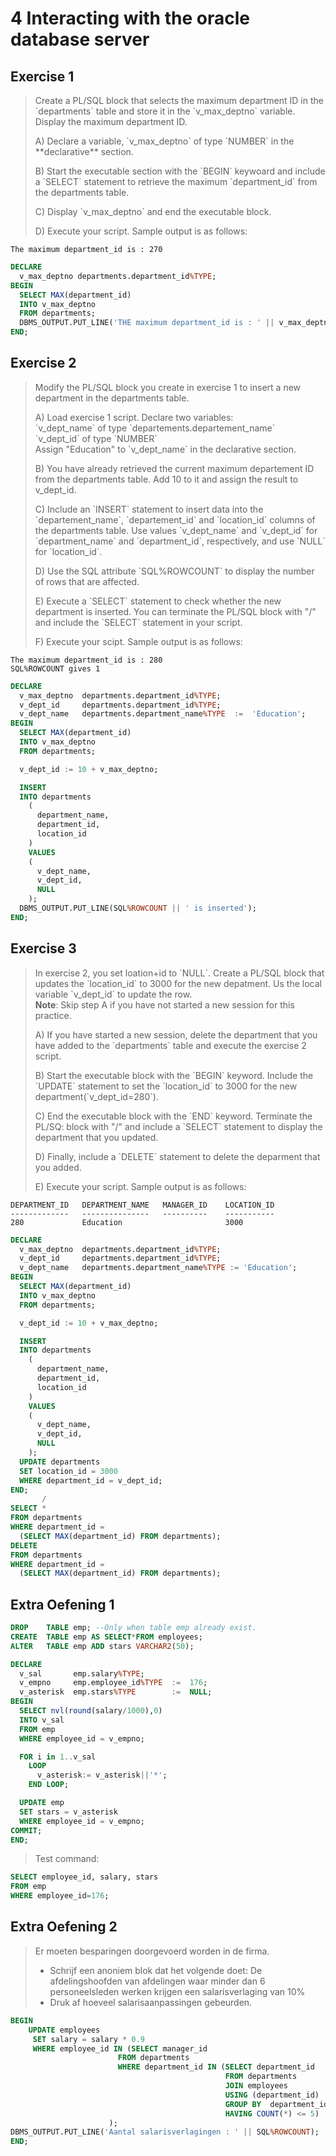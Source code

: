 # 4 Interacting with the oracle database server

## Exercise 1

> Create a PL/SQL block that selects the maximum department ID in the \`departments\` table and store it in the \`v\_max\_deptno\` variable. Display the maximum department ID.
>
> A\) Declare a variable, \`v\_max\_deptno\` of type \`NUMBER\` in the \*\*declarative\*\* section.
>
> B\) Start the executable section with the \`BEGIN\` keywoard and include a \`SELECT\` statement to retrieve the maximum \`department\_id\` from the departments table.
>
> C\) Display \`v\_max\_deptno\` and end the executable block.
>
> D\) Execute your script. Sample output is as follows:

```
The maximum department_id is : 270
```

```sql
DECLARE
  v_max_deptno departments.department_id%TYPE;
BEGIN
  SELECT MAX(department_id)
  INTO v_max_deptno
  FROM departments;
  DBMS_OUTPUT.PUT_LINE('THE maximum department_id is : ' || v_max_deptno);
END;
```

## Exercise 2

> Modify the PL/SQL block you create in exercise 1 to insert a new department in the departments table.
>
> A\) Load exercise 1 script. Declare two variables:  
> \`v\_dept\_name\` of type \`departements.departement\_name\`  
> \`v\_dept\_id\` of type \`NUMBER\`  
> Assign "Education" to \`v\_dept\_name\` in the declarative section.
>
> B\) You have already retrieved the current maximum departement ID from the departments table. Add 10 to it and assign the result to v\_dept\_id.
>
> C\) Include an \`INSERT\` statement to insert data into the \`departement\_name\`, \`departement\_id\` and \`location\_id\` columns of the departments table. Use values \`v\_dept\_name\` and \`v\_dept\_id\` for \`department\_name\` and \`department\_id\`, respectively, and use \`NULL\` for \`location\_id\`.
>
> D\) Use the SQL attribute \`SQL%ROWCOUNT\` to display the number of rows that are affected.
>
> E\) Execute a \`SELECT\` statement to check whether the new department is inserted. You can terminate the PL/SQL block with "/" and include the \`SELECT\` statement in your script.
>
> F\) Execute your scipt. Sample output is as follows:

```
The maximum department_id is : 280
SQL%ROWCOUNT gives 1
```

```sql
DECLARE
  v_max_deptno  departments.department_id%TYPE;
  v_dept_id     departments.department_id%TYPE;
  v_dept_name   departments.department_name%TYPE  :=  'Education';
BEGIN
  SELECT MAX(department_id)
  INTO v_max_deptno
  FROM departments;

  v_dept_id := 10 + v_max_deptno;

  INSERT
  INTO departments
    (
      department_name,
      department_id,
      location_id
    )
    VALUES
    (
      v_dept_name,
      v_dept_id,
      NULL
    );
  DBMS_OUTPUT.PUT_LINE(SQL%ROWCOUNT || ' is inserted');
END;
```

## Exercise 3

> In exercise 2, you set loation+id to \`NULL\`. Create a PL/SQL block that updates the \`location\_id\` to 3000 for the new depatment. Us the local variable \`v\_dept\_id\` to update the row.  
> **Note**: Skip step A if you have not started a new session for this practice.
>
> A\) If you have started a new session, delete the department that you have added to the \`departments\` table and execute the exercise 2 script.
>
> B\) Start the executable block with the \`BEGIN\` keyword. Include the \`UPDATE\` statement to set the \`location\_id\` to 3000 for the new department\(\`v\_dept\_id=280\`\).
>
> C\) End the executable block with the \`END\` keyword. Terminate the PL/SQ: block with "/" and include a \`SELECT\` statement to display the department that you updated.
>
> D\) Finally, include a \`DELETE\` statement to delete the deparment that you added.
>
> E\) Execute your script. Sample output is as follows:

```
DEPARTMENT_ID   DEPARTMENT_NAME   MANAGER_ID    LOCATION_ID
-------------   ---------------   ----------    -----------
280             Education                       3000
```

```sql
DECLARE
  v_max_deptno  departments.department_id%TYPE;
  v_dept_id     departments.department_id%TYPE;
  v_dept_name   departments.department_name%TYPE := 'Education';
BEGIN
  SELECT MAX(department_id)
  INTO v_max_deptno
  FROM departments;

  v_dept_id := 10 + v_max_deptno;

  INSERT
  INTO departments
    (
      department_name,
      department_id,
      location_id
    )
    VALUES
    (
      v_dept_name,
      v_dept_id,
      NULL
    );
  UPDATE departments
  SET location_id = 3000
  WHERE department_id = v_dept_id;
END;
       /
SELECT *
FROM departments
WHERE department_id =
  (SELECT MAX(department_id) FROM departments);
DELETE
FROM departments
WHERE department_id =
  (SELECT MAX(department_id) FROM departments);
```

## Extra Oefening 1

```sql
DROP    TABLE emp; --Only when table emp already exist.
CREATE  TABLE emp AS SELECT*FROM employees;
ALTER   TABLE emp ADD stars VARCHAR2(50);
```

```sql
DECLARE
  v_sal       emp.salary%TYPE;
  v_empno     emp.employee_id%TYPE  :=  176;
  v_asterisk  emp.stars%TYPE        :=  NULL;
BEGIN
  SELECT nvl(round(salary/1000),0)
  INTO v_sal
  FROM emp
  WHERE employee_id = v_empno;

  FOR i in 1..v_sal
    LOOP
      v_asterisk:= v_asterisk||'*';
    END LOOP;

  UPDATE emp
  SET stars = v_asterisk
  WHERE employee_id = v_empno;
COMMIT;
END;
```

> Test command:

```sql
SELECT employee_id, salary, stars
FROM emp
WHERE employee_id=176;
```

## Extra Oefening 2

> Er moeten besparingen doorgevoerd worden in de firma.
>
> * Schrijf een anoniem blok dat het volgende doet:   De afdelingshoofden van afdelingen waar minder dan 6 personeelsleden werken krijgen een salarisverlaging van 10%
> * Druk af hoeveel salarisaanpassingen gebeurden.

```sql
BEGIN
    UPDATE employees
     SET salary = salary * 0.9
     WHERE employee_id IN (SELECT manager_id
                        FROM departments
                        WHERE department_id IN (SELECT department_id
                                                FROM departments
                                                JOIN employees
                                                USING (department_id)
                                                GROUP BY  department_id
                                                HAVING COUNT(*) <= 5)
                      );
DBMS_OUTPUT.PUT_LINE('Aantal salarisverlagingen : ' || SQL%ROWCOUNT);
END;
```



